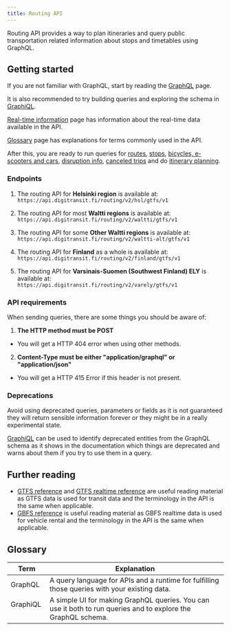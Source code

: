 ```yaml
---
title: Routing API
---
```

Routing API provides a way to plan itineraries and query public transportation related
information about stops and timetables using GraphQL.

## Getting started

If you are not familiar with GraphQL, start by reading the [GraphQL](./0-graphql/) page. 

It is also recommended to try building queries and exploring the schema in [GraphiQL](./1-graphiql/). 

[Real-time information](./3-realtime-information/) page has information about the real-time data available in the API.

[Glossary](./2-glossary/) page has explanations for terms commonly used in the API.

After this, you are ready to run queries for [routes](./routes/), [stops](./stops), [bicycles, e-scooters and cars](./bicycles-scooters-cars/), [disruption info](./disruption-info/), [canceled trips](./canceled-trips/) and do [itinerary planning](./itinerary-planning/).

### Endpoints

1. The routing API for **Helsinki region** is available at:<br/>`https://api.digitransit.fi/routing/v2/hsl/gtfs/v1`

2. The routing API for most **Waltti regions** is available at:<br/>`https://api.digitransit.fi/routing/v2/waltti/gtfs/v1`

3. The routing API for some **Other Waltti regions** is available at:<br/>`https://api.digitransit.fi/routing/v2/waltti-alt/gtfs/v1`

4. The routing API for **Finland** as a whole is available at:<br/>`https://api.digitransit.fi/routing/v2/finland/gtfs/v1`

5. The routing API for **Varsinais-Suomen (Southwest Finland) ELY** is available at:<br/>`https://api.digitransit.fi/routing/v2/varely/gtfs/v1`


### API requirements

When sending queries, there are some things you should be aware of:

1. **The HTTP method must be POST**
- You will get a HTTP 404 error when using other methods.

2. **Content-Type must be either "application/graphql" or "application/json"**
- You will get a HTTP 415 Error if this header is not present.

### Deprecations

Avoid using deprecated queries, parameters or fields as it is not guaranteed they will return sensible information forever or they might be in a really experimental state.

[GraphiQL](./1-graphiql/) can be used to identify deprecated entities from the GraphQL schema as it shows in the documentation which things are deprecated and warns about them if you try to use them in a query.

## Further reading

* [GTFS reference](https://gtfs.org/documentation/schedule/reference/#field-definitions) and [GTFS realtime reference](https://gtfs.org/documentation/realtime/reference/) are useful reading material as GTFS data is used for transit data and the terminology in the API is the same when applicable.
* [GBFS reference](https://gbfs.org/specification/reference/) is useful reading material as GBFS realtime data is used for vehicle rental and the terminology in the API is the same when applicable.

## Glossary

| Term                                  | Explanation                     |
|---------------------------------------|---------------------------------|
| GraphQL                               | A query language for APIs and a runtime for fulfilling those queries with your existing data.
| GraphiQL                              | A simple UI for making GraphQL queries. You can use it both to run queries and to explore the GraphQL schema.

